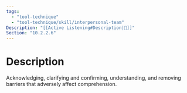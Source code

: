```yaml
---
tags:
  - "tool-technique"
  - "tool-technique/skill/interpersonal-team"
Description: "[[Active Listening#Description|📝]]"
Section: "10.2.2.6"
---
```

# Description
Acknowledging, clarifying and confirming, understanding, and removing barriers that adversely affect comprehension.
